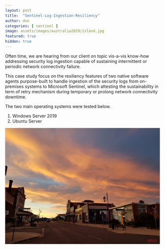 ```yaml
---
layout: post
title:  "Sentinel-Log-Ingestion-Resiliency"
author: don
categories: [ sentinel ]
image: assets/images/australia2019/island.jpg
featured: true
hidden: true
---
```


Often time, we are hearing from our client on topic vis-a-vis know-how addressing security log ingestion capable of sustaining intermittent or periodic network connectivity failure.

This case study focus on the resiliency features of two native software agents purpose-built to handle ingestion of the security logs from on-premises systems to Microsoft Sentinel, which attesting the sustainability in term of retry mechanism during temporary or prolong network connectivity downtime.

The two main operating systems were tested below.

1. Windows Server 2019
2. Ubuntu Server

![walking](/assets/images/australia2019/island.jpg)

